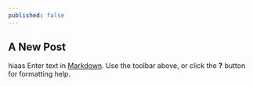 ```yaml
---
published: false
---
```

## A New Post
hiaas
Enter text in [Markdown](http://daringfireball.net/projects/markdown/). Use the toolbar above, or click the **?** button for formatting help.
